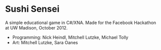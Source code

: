 Sushi Sensei
============

A simple educational game in C#/XNA. Made for the Facebook Hackathon at UW Madison, October 2012.
* Programming: Nick Heindl, Mitchell Lutzke, Michael Tolly
* Art: Mitchell Lutzke, Sara Oanes